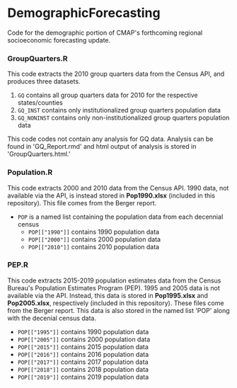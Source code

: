 # DemographicForecasting

Code for the demographic portion of CMAP's forthcoming regional socioeconomic forecasting update.


### GroupQuarters.R
     
This code extracts the 2010 group quarters data from the Census API, and produces three datasets. 
	
1. `GQ` contains all group quarters data for 2010 for the respective states/counties
2. `GQ_INST` contains only institutionalized group quarters population data
3. `GQ_NONINST` contains only non-institutionalized group quarters population data
			
This code codes not contain any analysis for GQ data. Analysis can be found in 'GQ_Report.rmd' and html output of analysis is stored in 'GroupQuarters.html.' 


### Population.R

This code extracts 2000 and 2010 data from the Census API. 1990 data, not available via the API, is instead stored in **Pop1990.xlsx** (included in this repository). This file comes from the Berger report.
	
- `POP` is a named list containing the population data from each decennial census
	- `POP[["1990"]]` contains 1990 population data
  - `POP[["2000"]]` contains 2000 population data
  - `POP[["2010"]]` contains 2010 population data

### PEP.R

This code extracts 2015-2019 population estimates data from the Census Bureau's Population Estimates Program (PEP). 1995 and 2005 data is not available via the API. Instead, this data is stored in **Pop1995.xlsx** and **Pop2005.xlsx**, respectively (included in this repository). These files come from the Berger report. This data is also stored in the named list 'POP' along with the decenial census data. 

  - `POP[["1995"]]` contains 1990 population data
  - `POP[["2005"]]` contains 2000 population data
  - `POP[["2015"]]` contains 2015 population data
  - `POP[["2016"]]` contains 2016 population data
  - `POP[["2017"]]` contains 2017 population data
  - `POP[["2018"]]` contains 2018 population data
  - `POP[["2019"]]` contains 2019 population data
  
  
  
